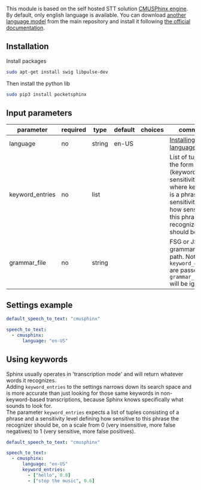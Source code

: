 This module is based on the self hosted STT solution [CMUSPhinx engine](http://cmusphinx.sourceforge.net/wiki/). <br>
By default, only english language is available. You can download [another language model](https://sourceforge.net/projects/cmusphinx/files/Acoustic%20and%20Language%20Models/) from the main repository and install it following [the official documentation](http://cmusphinx.sourceforge.net/wiki/tutoriallm).

## Installation

Install packages

```bash
sudo apt-get install swig libpulse-dev
```

Then install the python lib

```bash
sudo pip3 install pocketsphinx
```

## Input parameters

| parameter       | required | type   | default | choices | comment                                                                                                                                                |
| --------------- | -------- | ------ | ------- | ------- | ------------------------------------------------------------------------------------------------------------------------------------------------------ |
| language        | no       | string | en-US   |         | [Installing other languages](https://github.com/Uberi/speech_recognition/blob/master/reference/pocketsphinx.rst#installing-other-languages)            |
| keyword_entries | no       | list   |         |         | List of tuples of the form (keyword, sensitivity), where keyword is a phrase, and sensitivity is how sensitive to this phrase the recognizer should be |
| grammar_file    | no       | string |         |         | FSG or JSGF grammars file path. Note: If `keyword_entries` are passed, `grammar_file` will be ignored                                                  |

## Settings example

```yaml
default_speech_to_text: "cmusphinx"

speech_to_text:
  - cmusphinx:
      language: "en-US"
```

## Using keywords

Sphinx usually operates in 'transcription mode' and will return whatever words it recognizes. <br>
Adding `keyword_entries` to the settings narrows down its search space and is more accurate than just looking for those same keywords in non-keyword-based transcriptions, because Sphinx knows specifically what sounds to look for. <br>
The parameter `keyword_entries` expects a list of tuples consisting of a phrase and a sensitivity level defining how sensitive to this phrase the recognizer should be, on a scale from 0 (very insensitive, more false negatives) to 1 (very sensitive, more false positives).

```yaml
default_speech_to_text: "cmusphinx"

speech_to_text:
  - cmusphinx:
      language: "en-US"
      keyword_entries:
        - ["hello", 0.8]
        - ["stop the music", 0.6]
```
